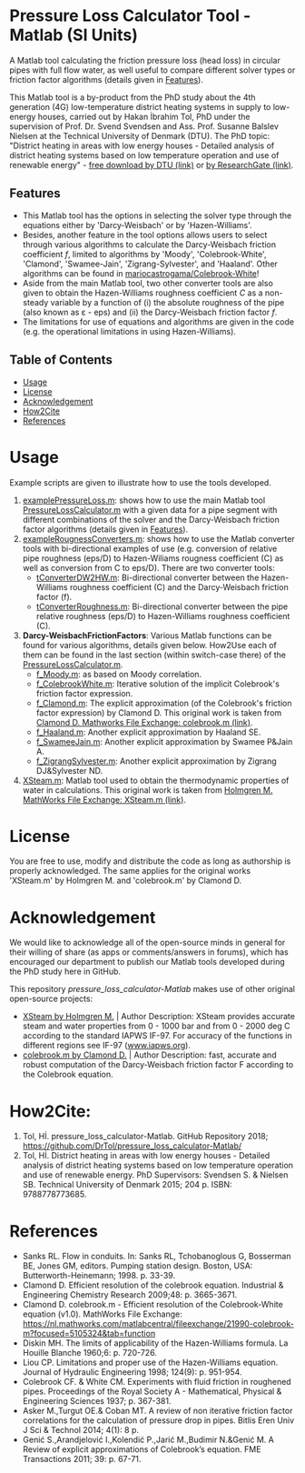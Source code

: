 # Pressure Loss Calculator Tool - Matlab (SI Units)
A Matlab tool calculating the friction pressure loss (head loss) in circular pipes with full flow water, as well useful to compare different solver types or friction factor algorithms (details given in [Features](https://github.com/DrTol/pressure_loss_calculator-Matlab/blob/master/README.md#features)). 

This Matlab tool is a by-product from the PhD study about the 4th generation (4G) low-temperature district heating systems in supply to low-energy houses, carried out by Hakan İbrahim Tol, PhD under the supervision of Prof. Dr. Svend Svendsen and Ass. Prof. Susanne Balslev Nielsen at the Technical University of Denmark (DTU). The PhD topic: "District heating in areas with low energy houses - Detailed analysis of district heating systems based on low temperature operation and use of renewable energy" - [free download by DTU (link)](http://orbit.dtu.dk/en/publications/district-heating-in-areas-with-low-energy-houses(9c056db5-8e76-425f-92ca-c072b642b6b3).html) or [by ResearchGate (link)](https://www.researchgate.net/publication/276266953_District_heating_in_areas_with_low_energy_houses_-_Detailed_analysis_of_district_heating_systems_based_on_low_temperature_operation_and_use_of_renewable_energy).

## Features
- This Matlab tool has the options in selecting the solver type through the equations either by 'Darcy-Weisbach' or by 'Hazen-Williams'. 
- Besides, another feature in the tool options allows users to select through various algorithms to calculate the Darcy-Weisbach friction coefficient *f*, limited to algorithms by 'Moody', 'Colebrook-White', 'Clamond', 'Swamee-Jain', 'Zigrang-Sylvester', and 'Haaland'. Other algorithms can be found in [mariocastrogama/Colebrook-White](https://github.com/mariocastrogama/Colebrook-White)!
- Aside from the main Matlab tool, two other converter tools are also given to obtain the Hazen-Williams roughness coefficient *C* as a non-steady variable by a function of (i) the absolute roughness of the pipe (also known as ε - eps) and (ii) the Darcy-Weisbach friction factor *f*.
- The limitations for use of equations and algorithms are given in the code (e.g. the operational limitations in using Hazen-Williams).

## Table of Contents
  - [Usage](https://github.com/DrTol/pressure_loss_calculator-Matlab/blob/master/README.md#Usage)
  - [License](https://github.com/DrTol/pressure_loss_calculator-Matlab/blob/master/README.md#License)
  - [Acknowledgement](https://github.com/DrTol/pressure_loss_calculator-Matlab/blob/master/README.md#Acknowledgement)
  - [How2Cite](https://github.com/DrTol/pressure_loss_calculator-Matlab/blob/master/README.md#how2cite)
  - [References](https://github.com/DrTol/pressure_loss_calculator-Matlab/blob/master/README.md#references)

# Usage
Example scripts are given to illustrate how to use the tools developed. 
1. [examplePressureLoss.m](https://github.com/DrTol/pressure_loss_calculator-Matlab/blob/master/examplePressureLoss.m): shows how to use the main Matlab tool [PressureLossCalculator.m](https://github.com/DrTol/pressure_loss_calculator-Matlab/blob/master/PressureLossCalculator.m) with a given data for a pipe segment with different combinations of the solver and the Darcy-Weisbach friction factor algorithms (details given in [Features](https://github.com/DrTol/pressure_loss_calculator-Matlab/blob/master/README.md#features)).
2. [exampleRougnessConverters.m](https://github.com/DrTol/pressure_loss_calculator-Matlab/blob/master/exampleRougnessConverters.m): shows how to use the Matlab converter tools with bi-directional examples of use (e.g. conversion of relative pipe roughness (eps/D) to Hazen-Wiliams rougness coefficient (C) as well as conversion from C to eps/D). There are two converter tools: 
   - [tConverterDW2HW.m](https://github.com/DrTol/pressure_loss_calculator-Matlab/blob/master/tConverterDW2HW.m): Bi-directional converter between the Hazen-Williams roughness coefficient (C) and the Darcy-Weisbach friction factor (f). 
   - [tConverterRoughness.m](https://github.com/DrTol/pressure_loss_calculator-Matlab/blob/master/tConverterRoughness.m): Bi-directional converter between the pipe relative roughness (eps/D) to Hazen-Williams roughness coefficient (C).
3. **Darcy-WeisbachFrictionFactors**: Various Matlab functions can be found for various algorithms, details given below. How2Use each of them can be found in the last section (within switch-case there) of the [PressureLossCalculator.m](https://github.com/DrTol/pressure_loss_calculator-Matlab/blob/master/PressureLossCalculator.m). 
   - [f_Moody.m](https://github.com/DrTol/pressure_loss_calculator-Matlab/blob/master/f_Moody.m): as based on Moody correlation.
   - [f_ColebrookWhite.m](https://github.com/DrTol/pressure_loss_calculator-Matlab/blob/master/f_ColebrookWhite.m): Iterative solution of the implicit Colebrook's friction factor expression.
   - [f_Clamond.m](https://github.com/DrTol/pressure_loss_calculator-Matlab/blob/master/f_Clamond.m): The explicit approximation (of the Colebrook's friction factor expression) by Clamond D. This original work is taken from [Clamond D. Mathworks File Exchange: colebrook.m (link)](https://nl.mathworks.com/matlabcentral/fileexchange/21990-colebrook-m?focused=5105324&tab=function).
   - [f_Haaland.m](https://github.com/DrTol/pressure_loss_calculator-Matlab/blob/master/f_Haaland.m): Another explicit approximation by Haaland SE. 
   - [f_SwameeJain.m](https://github.com/DrTol/pressure_loss_calculator-Matlab/blob/master/f_SwameeJain.m): Another explicit approximation by Swamee P&Jain A.
   - [f_ZigrangSylvester.m](https://github.com/DrTol/pressure_loss_calculator-Matlab/blob/master/f_ZigrangSylvester.m): Another explicit approximation by Zigrang DJ&Sylvester ND.
4. [XSteam.m](https://github.com/DrTol/pressure_loss_calculator-Matlab/blob/master/XSteam.m): Matlab tool used to obtain the thermodynamic properties of water in calculations. This original work is taken from [Holmgren M. MathWorks File Exchange: XSteam.m (link)](https://nl.mathworks.com/matlabcentral/fileexchange/9817-x-steam--thermodynamic-properties-of-water-and-steam). 

# License
You are free to use, modify and distribute the code as long as authorship is properly acknowledged. The same applies for the original works 'XSteam.m' by Holmgren M. and 'colebrook.m' by Clamond D.

# Acknowledgement 
We would like to acknowledge all of the open-source minds in general for their willing of share (as apps or comments/answers in forums), which has encouraged our department to publish our Matlab tools developed during the PhD study here in GitHub.

This repository *pressure_loss_calculator-Matlab* makes use of other original open-source projects: 
- [XSteam by Holmgren M.](https://nl.mathworks.com/matlabcentral/fileexchange/9817-x-steam--thermodynamic-properties-of-water-and-steam) | Author Description: XSteam provides accurate steam and water properties from 0 - 1000 bar and from 0 - 2000 deg C according to the standard IAPWS IF-97. For accuracy of the functions in different regions see IF-97 (www.iapws.org).
- [colebrook.m by Clamond D.](https://nl.mathworks.com/matlabcentral/fileexchange/21990-colebrook-m?focused=5105324&tab=function) | Author Description: fast, accurate and robust computation of the Darcy-Weisbach friction factor F according to the Colebrook equation. 

# How2Cite:
1. Tol, Hİ. pressure_loss_calculator-Matlab. GitHub Repository 2018; https://github.com/DrTol/pressure_loss_calculator-Matlab/
2. Tol, Hİ. District heating in areas with low energy houses - Detailed analysis of district heating systems based on low temperature operation and use of renewable energy. PhD Supervisors: Svendsen S. & Nielsen SB. Technical University of Denmark 2015; 204 p. ISBN: 9788778773685.

# References
- Sanks RL. Flow in conduits. In: Sanks RL, Tchobanoglous G, Bosserman BE, Jones GM, editors. Pumping station design. Boston, USA: Butterworth-Heinemann; 1998. p. 33-39.
- Clamond D. Efficient resolution of the colebrook equation. Industrial & Engineering Chemistry Research 2009;48: p. 3665-3671.
- Clamond D. colebrook.m - Efficient resolution of the Colebrook-White equation (v1.0). MathWorks File Exchange: https://nl.mathworks.com/matlabcentral/fileexchange/21990-colebrook-m?focused=5105324&tab=function
- Diskin MH. The limits of applicability of the Hazen-Williams formula. La Houille Blanche 1960;6: p. 720-726.
- Liou CP. Limitations and proper use of the Hazen-Williams equation. Journal of Hydraulic Engineering 1998; 124(9): p. 951-954.
- Colebrook CF. & White CM. Experiments with fluid friction in roughened pipes. Proceedings of the Royal Society A - Mathematical, Physical & Engineering Sciences 1937; p. 367-381.
- Asker M.,Turgut OE.& Coban MT. A review of non iterative friction factor correlations for the calculation of pressure drop in pipes. Bitlis Eren Univ J Sci & Technol 2014; 4(1): 8 p. 
- Genić S.,Arandjelović I.,Kolendić P.,Jarić M.,Budimir N.&Genić M. A Review of explicit approximations of Colebrook’s equation. FME Transactions 2011; 39: p. 67-71.  
